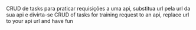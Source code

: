 CRUD de tasks para praticar requisições a uma api, substitua url pela url da sua api e divirta-se
CRUD of tasks for training request to an api, replace url to your api url and have fun